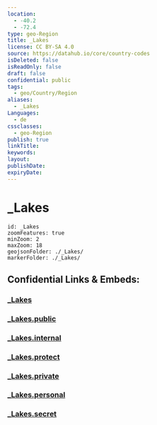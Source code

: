 ```yaml
---
location:
  - -40.2
  - -72.4
type: geo-Region
title: _Lakes
license: CC BY-SA 4.0
source: https://datahub.io/core/country-codes
isDeleted: false
isReadOnly: false
draft: false
confidential: public
tags:
  - geo/Country/Region
aliases:
  - _Lakes
Languages:
  - de
cssclasses:
  - geo-Region
publish: true
linkTitle:
keywords:
layout:
publishDate:
expiryDate:
---
```


# _Lakes

```leaflet
id: _Lakes
zoomFeatures: true 
minZoom: 2 
maxZoom: 18
geojsonFolder: ./_Lakes/
markerFolder: ./_Lakes/
```


## Confidential Links & Embeds: 

### [_Lakes](/_Standards/Earth/Continent/America~South/Chile/regions~Chile/Los_Ríos/_Lakes.md) 

### [_Lakes.public](/_public/Earth/Continent/America~South/Chile/regions~Chile/Los_Ríos/_Lakes.public.md) 

### [_Lakes.internal](/_internal/Earth/Continent/America~South/Chile/regions~Chile/Los_Ríos/_Lakes.internal.md) 

### [_Lakes.protect](/_protect/Earth/Continent/America~South/Chile/regions~Chile/Los_Ríos/_Lakes.protect.md) 

### [_Lakes.private](/_private/Earth/Continent/America~South/Chile/regions~Chile/Los_Ríos/_Lakes.private.md) 

### [_Lakes.personal](/_personal/Earth/Continent/America~South/Chile/regions~Chile/Los_Ríos/_Lakes.personal.md) 

### [_Lakes.secret](/_secret/Earth/Continent/America~South/Chile/regions~Chile/Los_Ríos/_Lakes.secret.md)

